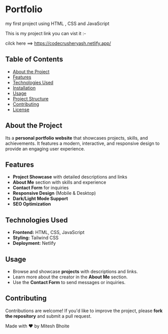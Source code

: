 # Portfolio
my first project using HTML , CSS and JavaScript

This is my project link you can vist it :-

cilck here ==> https://codecrusheryash.netlify.app/



## Table of Contents

- [About the Project](#about-the-project)
- [Features](#features)
- [Technologies Used](#technologies-used)
- [Installation](#installation)
- [Usage](#usage)
- [Project Structure](#project-structure)
- [Contributing](#contributing)
- [License](#license)

## About the Project

Its a **personal portfolio website** that showcases projects, skills, and achievements. It features a modern, interactive, and responsive design to provide an engaging user experience. 

## Features

- **Project Showcase** with detailed descriptions and links
- **About Me** section with skills and experience
- **Contact Form** for inquiries
- **Responsive Design** (Mobile & Desktop)
- **Dark/Light Mode Support**
- **SEO Optimization**

## Technologies Used

- **Frontend:** HTML, CSS, JavaScript
- **Styling:** Tailwind CSS 
- **Deployment:** Netlify

## Usage

- Browse and showcase **projects** with descriptions and links.
- Learn more about the creator in the **About Me** section.
- Use the **Contact Form** to send messages or inquiries.

## Contributing

Contributions are welcome! If you'd like to improve the project, please **fork the repository** and submit a pull request.




Made with ❤️ by Mitesh Bhoite

